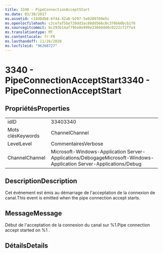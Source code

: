 ```yaml
---
title: 3340 - PipeConnectionAcceptStart
ms.date: 03/30/2017
ms.assetid: c18d0db8-6f44-42ab-b297-5e0209789e5c
ms.openlocfilehash: c2ce7af5be720dd3ac88dd566c0c376b60bcb1f8
ms.sourcegitcommit: bc293b14af795e0e999e3304dd40c0222cf2ffe4
ms.translationtype: MT
ms.contentlocale: fr-FR
ms.lasthandoff: 11/26/2020
ms.locfileid: "96268727"
---
```

# <a name="3340---pipeconnectionacceptstart"></a><span data-ttu-id="6c12d-102">3340 - PipeConnectionAcceptStart</span><span class="sxs-lookup"><span data-stu-id="6c12d-102">3340 - PipeConnectionAcceptStart</span></span>

## <a name="properties"></a><span data-ttu-id="6c12d-103">Propriétés</span><span class="sxs-lookup"><span data-stu-id="6c12d-103">Properties</span></span>  
  
|||  
|-|-|  
|<span data-ttu-id="6c12d-104">id</span><span class="sxs-lookup"><span data-stu-id="6c12d-104">ID</span></span>|<span data-ttu-id="6c12d-105">3340</span><span class="sxs-lookup"><span data-stu-id="6c12d-105">3340</span></span>|  
|<span data-ttu-id="6c12d-106">Mots clés</span><span class="sxs-lookup"><span data-stu-id="6c12d-106">Keywords</span></span>|<span data-ttu-id="6c12d-107">Channel</span><span class="sxs-lookup"><span data-stu-id="6c12d-107">Channel</span></span>|  
|<span data-ttu-id="6c12d-108">Level</span><span class="sxs-lookup"><span data-stu-id="6c12d-108">Level</span></span>|<span data-ttu-id="6c12d-109">Commentaires</span><span class="sxs-lookup"><span data-stu-id="6c12d-109">Verbose</span></span>|  
|<span data-ttu-id="6c12d-110">Channel</span><span class="sxs-lookup"><span data-stu-id="6c12d-110">Channel</span></span>|<span data-ttu-id="6c12d-111">Microsoft-Windows-Application Server-Applications/Débogage</span><span class="sxs-lookup"><span data-stu-id="6c12d-111">Microsoft-Windows-Application Server-Applications/Debug</span></span>|  
  
## <a name="description"></a><span data-ttu-id="6c12d-112">Description</span><span class="sxs-lookup"><span data-stu-id="6c12d-112">Description</span></span>  

 <span data-ttu-id="6c12d-113">Cet événement est émis au démarrage de l'acceptation de la connexion de canal.</span><span class="sxs-lookup"><span data-stu-id="6c12d-113">This event is emitted when the pipe connection accept starts.</span></span>  
  
## <a name="message"></a><span data-ttu-id="6c12d-114">Message</span><span class="sxs-lookup"><span data-stu-id="6c12d-114">Message</span></span>  

 <span data-ttu-id="6c12d-115">Début de l'acceptation de la connexion du canal sur %1.</span><span class="sxs-lookup"><span data-stu-id="6c12d-115">Pipe connection accept started on %1 .</span></span>  
  
## <a name="details"></a><span data-ttu-id="6c12d-116">Détails</span><span class="sxs-lookup"><span data-stu-id="6c12d-116">Details</span></span>
